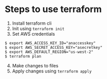 # Steps to use terraform

1. Install terraform cli
2. Init using `terraform init`
3. Set AWS credentials
```
$ export AWS_ACCESS_KEY_ID="anaccesskey"
$ export AWS_SECRET_ACCESS_KEY="asecretkey"
$ export AWS_DEFAULT_REGION="us-west-2"
$ terraform plan
```
4. Make changes to files
4. Apply changes using `terraform apply`
